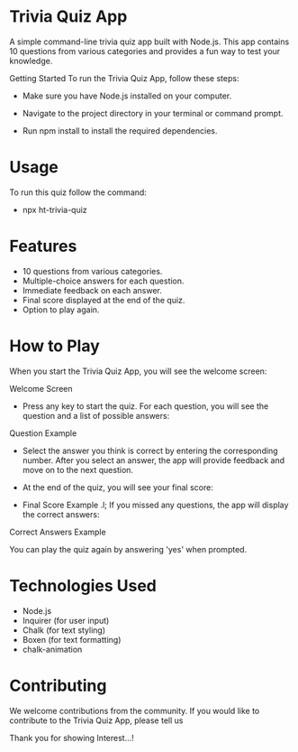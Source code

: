 # Trivia Quiz App

A simple command-line trivia quiz app built with Node.js. This app contains 10 questions from various categories and provides a fun way to test your knowledge.

Getting Started
To run the Trivia Quiz App, follow these steps:

* Make sure you have Node.js installed on your computer. 

* Navigate to the project directory in your terminal or command prompt.

* Run npm install to install the required dependencies.

# Usage

To run this quiz follow the command:

* npx ht-trivia-quiz

# Features

* 10 questions from various categories.
* Multiple-choice answers for each question.
* Immediate feedback on each answer.
* Final score displayed at the end of the quiz.
* Option to play again.

# How to Play

When you start the Trivia Quiz App, you will see the welcome screen:

Welcome Screen

* Press any key to start the quiz. For each question, you will see the question and a list of possible answers:

Question Example

* Select the answer you think is correct by entering the corresponding number. After you select an answer, the app will provide feedback and move on to the next question.

* At the end of the quiz, you will see your final score:

* Final Score Example
.l;
If you missed any questions, the app will display the correct answers:

Correct Answers Example

You can play the quiz again by answering 'yes' when prompted.

# Technologies Used

* Node.js
* Inquirer (for user input)
* Chalk (for text styling)
* Boxen (for text formatting)
* chalk-animation

# Contributing

We welcome contributions from the community. If you would like to contribute to the Trivia Quiz App, please tell us

Thank you for showing Interest...!
